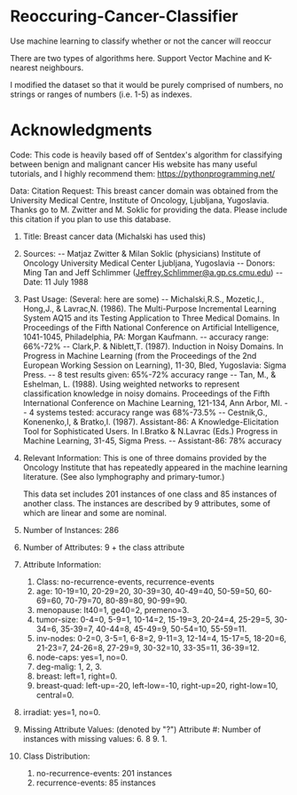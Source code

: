 # Reoccuring-Cancer-Classifier
Use machine learning to classify whether or not the cancer will reoccur

There are two types of algorithms here. Support Vector Machine and K-nearest neighbours.

I modified the dataset so that it would be purely comprised of numbers, no strings or ranges of numbers (i.e. 1-5) as indexes.

# Acknowledgments
Code:
This code is heavily based off of Sentdex's algorithm for classifying between benign and malignant cancer
His website has many useful tutorials, and I highly recommend them:
https://pythonprogramming.net/

Data:
Citation Request:
   This breast cancer domain was obtained from the University Medical Centre,
   Institute of Oncology, Ljubljana, Yugoslavia.  Thanks go to M. Zwitter and 
   M. Soklic for providing the data.  Please include this citation if you plan
   to use this database.

1. Title: Breast cancer data (Michalski has used this)

2. Sources: 
   -- Matjaz Zwitter & Milan Soklic (physicians)
      Institute of Oncology 
      University Medical Center
      Ljubljana, Yugoslavia
   -- Donors: Ming Tan and Jeff Schlimmer (Jeffrey.Schlimmer@a.gp.cs.cmu.edu)
   -- Date: 11 July 1988

3. Past Usage: (Several: here are some)
     -- Michalski,R.S., Mozetic,I., Hong,J., & Lavrac,N. (1986). The 
        Multi-Purpose Incremental Learning System AQ15 and its Testing 
        Application to Three Medical Domains.  In Proceedings of the 
        Fifth National Conference on Artificial Intelligence, 1041-1045,
        Philadelphia, PA: Morgan Kaufmann.
        -- accuracy range: 66%-72%
     -- Clark,P. & Niblett,T. (1987). Induction in Noisy Domains.  In 
        Progress in Machine Learning (from the Proceedings of the 2nd
        European Working Session on Learning), 11-30, Bled, 
        Yugoslavia: Sigma Press.
        -- 8 test results given: 65%-72% accuracy range
     -- Tan, M., & Eshelman, L. (1988). Using weighted networks to 
        represent classification knowledge in noisy domains.  Proceedings 
        of the Fifth International Conference on Machine Learning, 121-134,
        Ann Arbor, MI.
        -- 4 systems tested: accuracy range was 68%-73.5%
    -- Cestnik,G., Konenenko,I, & Bratko,I. (1987). Assistant-86: A
       Knowledge-Elicitation Tool for Sophisticated Users.  In I.Bratko
       & N.Lavrac (Eds.) Progress in Machine Learning, 31-45, Sigma Press.
       -- Assistant-86: 78% accuracy

4. Relevant Information:
     This is one of three domains provided by the Oncology Institute
     that has repeatedly appeared in the machine learning literature.
     (See also lymphography and primary-tumor.)

     This data set includes 201 instances of one class and 85 instances of
     another class.  The instances are described by 9 attributes, some of
     which are linear and some are nominal.

5. Number of Instances: 286

6. Number of Attributes: 9 + the class attribute

7. Attribute Information:
   1. Class: no-recurrence-events, recurrence-events
   2. age: 10-19=10, 20-29=20, 30-39=30, 40-49=40, 50-59=50, 60-69=60, 70-79=70, 80-89=80, 90-99=90.
   3. menopause: lt40=1, ge40=2, premeno=3.
   4. tumor-size: 0-4=0, 5-9=1, 10-14=2, 15-19=3, 20-24=4, 25-29=5, 30-34=6, 35-39=7, 40-44=8,
                  45-49=9, 50-54=10, 55-59=11.
   5. inv-nodes: 0-2=0, 3-5=1, 6-8=2, 9-11=3, 12-14=4, 15-17=5, 18-20=6, 21-23=7, 24-26=8,
                 27-29=9, 30-32=10, 33-35=11, 36-39=12.
   6. node-caps: yes=1, no=0.
   7. deg-malig: 1, 2, 3.
   8. breast: left=1, right=0.
   9. breast-quad: left-up=-20, left-low=-10, right-up=20,	right-low=10, central=0.
  10. irradiat:	yes=1, no=0.

8. Missing Attribute Values: (denoted by "?")
   Attribute #:  Number of instances with missing values:
   6.             8
   9.             1.

9. Class Distribution:
    1. no-recurrence-events: 201 instances
    2. recurrence-events: 85 instances

